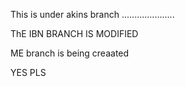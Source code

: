 This is under akins branch
.....................

ThE IBN BRANCH IS MODIFIED

ME branch is being creaated

YES PLS

